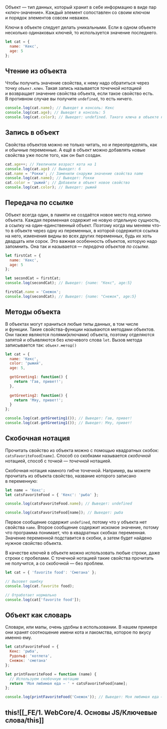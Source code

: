 Объект — тип данных, который хранит в себе информацию в виде пар «ключ-значение». Каждый элемент сопоставлен со своим ключом и порядок элементов совсем неважен.

Ключи в объекте следует делать уникальными. Если в одном объекте несколько одинаковых ключей, то используется значение последнего.

```js
let cat = {
  name: 'Кекс',
  age: 5
};
```

## Чтение из объекта

Чтобы получить значение свойства, к нему надо обратиться через точку `объект.ключ`. Такая запись называется _точечной нотацией_ и возвращает значение свойства объекта, если такое свойство есть. В противном случае вы получите `undefined`, то есть ничего.

```js
console.log(cat.name); // Выведет в консоль: Кекс
console.log(cat.age); // Выведет в консоль: 5
console.log(cat.color); // Выведет: undefined. Такого ключа в объекте нет
```

## Запись в объект

Свойства объектов можно не только читать, но и переопределять, как и обычные переменные. А ещё в объект можно добавлять новые свойства уже после того, как он был создан.

```js
cat.age++; // Увеличили возраст кота на 1
console.log(cat.age) // Выведет: 6
cat.name = 'Рокки'; // Заменили снаружи значение свойства name
console.log(cat.name); // Выведет: Рокки
cat.color = 'рыжий'; // Добавили в объект новое свойство
console.log(cat.color); // Выведет: рыжий
```

## Передача по ссылке

Объект всегда один, в памяти не создаётся новое место под копию объекта. Каждая переменная содержит не новую отдельную сущность, а ссылку на один-единственный объект. Поэтому когда мы меняем что-то в объекте через одну из переменных, в которой содержится ссылка на него, изменения видны во всех других переменных, будь их хоть двадцать или сорок. Это важная особенность объектов, которую надо запомнить. Она так и называется — _передача объектов по ссылке_.

```js
let firstCat = {
  name: 'Кекс',
  age: 5
};

let secondCat = firstCat;
console.log(secondCat); // Выведет: {name: "Кекс", age:5}

firstCat.name = 'Снежок';
console.log(secondCat); // Выведет: {name: "Снежок", age:5}
```

## Методы объекта

В объектах могут храниться любые типы данных, в том числе и функции. Такие свойства-функции называются методами объектов. Они также являются полями(ключами) объекта, поэтому отделяются запятой и объявляются без ключевого слова `let`. Вызов метода записывается так: `объект.метод()`

```js
let cat = {
  name: 'Кекс',
  color: 'рыжий',
  age: 5,

  getGreeting1: function() {
    return 'Гав, привет!';
  },
  
  getGreeting2: function() {
    return 'Мяу, привет!';
  }
};

console.log(cat.getGreeting1()); // Выведет: Гав, привет!
console.log(cat.getGreeting1()); // Выведет: Мяу, привет!
```

## Скобочная нотация

Прочитать свойство из объекта можно с помощью квадратных скобок: `catsFavoriteFood[name]`. Способ со скобками называется _скобочной_ нотацией, способ с точкой — _точечной_ нотацией.

Скобочная нотация намного гибче точечной. Например, вы можете прочитать из объекта свойство, название которого записано в переменную:

```js
let name = 'Кекс';
let catsFavoriteFood = { 'Кекс': 'рыба' };

console.log(catsFavoriteFood.name); // Выведет: undefined

console.log(catsFavoriteFood[name]); // Выведет: рыба
```

Первое сообщение содержит `undefined`, потому что у объекта нет свойства `name`. Второе сообщение содержит искомое значение, потому что программа понимает, что в квадратных скобках переменная. Значение переменной подставится в скобки, а затем будет найдено нужное свойство объекта.

В качестве ключей в объекте можно использовать любые строки, даже строки с пробелами. С точечной нотацией такие свойства прочитать не получится, а со скобочной — без проблем.

```js
let cat = { 'favorite food': 'Сметана' };

// Вызовет ошибку
console.log(cat.favorite food);

// Отработает нормально
console.log(cat['favorite food']);
```

## Объект как словарь

Словари, или мапы, очень удобны в использовании. В нашем примере они хранят соотношение имени кота и лакомства, которое по вкусу именно ему.

```js
let catsFavoriteFood = {
  Кекс: 'рыба',
  Рудольф: 'котлета',
  Снежок: 'сметана'
};

let printFavoriteFood = function (name) {
  // Используем скобочную нотацию
  return 'Моя любимая еда — ' + catsFavoriteFood[name];
};

console.log(printFavoriteFood('Снежок')); // Выведет: Моя любимая еда — сметана
```

## this![[_FE/1. WebCore/4. Основы JS/Ключевые слова/this]]

